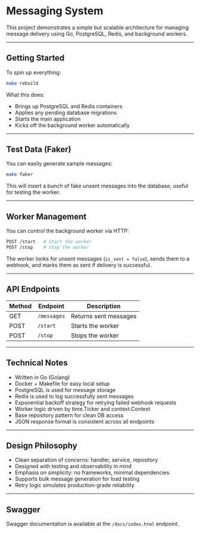 # Messaging System 

This project demonstrates a simple but scalable architecture for managing message delivery using Go, PostgreSQL, Redis, and background workers.

---

## Getting Started

To spin up everything:

```bash
make rebuild
```

What this does:

* Brings up PostgreSQL and Redis containers
* Applies any pending database migrations
* Starts the main application
* Kicks off the background worker automatically

---

## Test Data (Faker)

You can easily generate sample messages:

```bash
make faker
```

This will insert a bunch of fake unsent messages into the database, useful for testing the worker.

---

## Worker Management

You can control the background worker via HTTP:

```bash
POST /start   # Start the worker
POST /stop    # Stop the worker
```

The worker looks for unsent messages (`is_sent = false`), sends them to a webhook, and marks them as sent if delivery is successful.

---

## API Endpoints

| Method | Endpoint             | Description           |
| ------ |----------------------| --------------------- |
| GET    | `/messages`          | Returns sent messages |
| POST   | `/start` | Starts the worker     |
| POST   | `/stop`  | Stops the worker      |

---

## Technical Notes

* Written in Go (Golang)
* Docker + Makefile for easy local setup
* PostgreSQL is used for message storage
* Redis is used to log successfully sent messages
* Exponential backoff strategy for retrying failed webhook requests
* Worker logic driven by time.Ticker and context.Context
* Base repository pattern for clean DB access
* JSON response format is consistent across all endpoints

---

## Design Philosophy

* Clean separation of concerns: handler, service, repository
* Designed with testing and observability in mind
* Emphasis on simplicity: no frameworks, minimal dependencies
* Supports bulk message generation for load testing
* Retry logic simulates production-grade reliability

---

## Swagger

Swagger documentation is available at the `/docs/index.html` endpoint.

